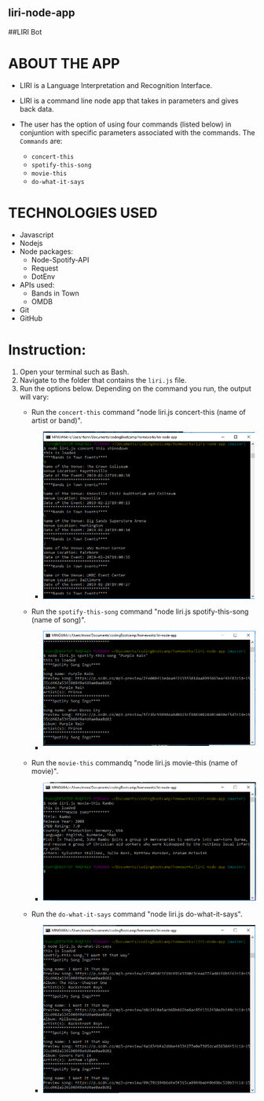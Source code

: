 ## liri-node-app
##LIRI Bot

# ABOUT THE APP
* LIRI is a Language Interpretation and Recognition Interface. 
* LIRI is a command line node app that takes in parameters and gives back data. 
* The user has the option of using four commands (listed below) in conjuntion with specific parameters associated with the commands. The  `Commands` are:

   * `concert-this`
   * `spotify-this-song`
   * `movie-this`
   * `do-what-it-says`
   

# TECHNOLOGIES USED
  * Javascript
  * Nodejs
  * Node packages:
    * Node-Spotify-API
    * Request 
    * DotEnv
  * APIs used:
    * Bands in Town
    * OMDB
  * Git
  * GitHub


# Instruction: 
1. Open your terminal such as Bash.
2. Navigate to the folder that contains the `liri.js` file. 
3. Run the options below. Depending on the command you run, the output will vary:
    * Run the `concert-this` command "node liri.js concert-this (name of artist or band)". 
      * ![Results](/screenshots/liri_BandsInTown.PNG)

    * Run the `spotify-this-song` command "node liri.js spotify-this-song (name of song)".
      * ![Results](screenshots/liri_Spotify.PNG)

    * Run the `movie-this` commandq "node liri.js movie-this (name of movie)".    
      * ![Results](screenshots/liri_IMDB.PNG)

    * Run the `do-what-it-says` command "node liri.js do-what-it-says".
      * ![Results](screenshots/liri_DoWhatItSays.PNG)








